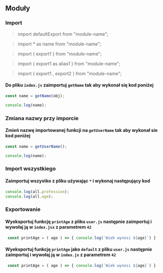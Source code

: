 ## Moduły

### Import

> import defaultExport from "module-name";

>import * as name from "module-name";

>import { export1 } from "module-name";

>import { export1 as alias1 } from "module-name";

>import { export1 , export2 } from "module-name";


#### Do pliku `index.js` zaimportuj `getName` tak aby wykonał się kod poniżej

```javascript
const name = getName(obj);

console.log(name);
```

### Zmiana nazwy przy imporcie

#### Zmień nazwę importowanej funkcji na `getUserName` tak aby wykonał sie kod poniżej

```javascript
const name = getUserName();

console.log(name);
```

### Import wszystkiego

#### Zaimportuj wszystko z pliku używając `*` i wykonaj następujący kod

```javascript
console.log(all.profession);
console.log(all.age);
```

### Exportowanie

#### Wyeksportuj funkcję `printAge` z pliku `user.js` następnie zaimportuj i wywołaj ją w `index.jsx` z parametrem `42`

```javascript
 const printAge = ( age ) => { console.log(`Wiek wynosi ${age}`) }
```

#### Wyeksportuj funkcję `printAge` jako `default` z pliku `user.js` następnie zaimportuj i wywołaj ją w `index.jx` z parametrem `42`

```javascript
 const printAge = ( age ) => { console.log(`Wiek wynosi ${age}`) }
```
